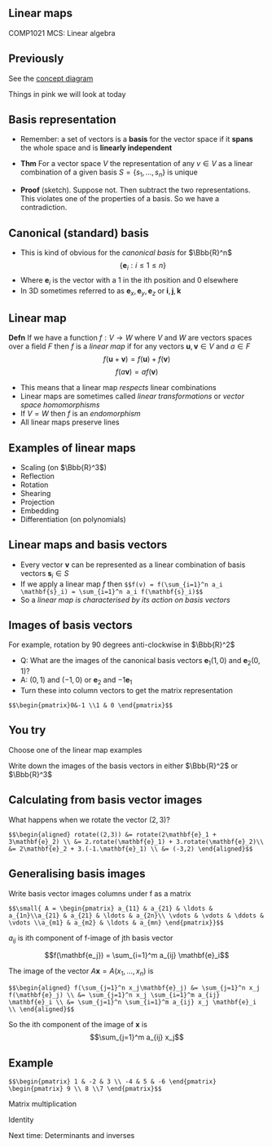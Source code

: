 <!-- .slide: data-background="#6A246D" -->

## Linear maps

COMP1021 MCS: Linear algebra


## Previously

See the [concept diagram](https://github.com/stevenaeola/linalg_lectures/blob/44dd15b4543fafc16fcbbd24464df16e6ac17e80/concepts.mmd)

Things in pink we will look at today

<!-- .slide: class="fragmented-lists" -->

## Basis representation

- Remember: a set of vectors is a __basis__ for the vector space if it __spans__ the whole space and is __linearly independent__

- __Thm__ For a vector space $V$ the representation of any $v \in V$ as a linear combination of a given basis $S = \lbrace s_1,\ldots,s_n \rbrace$ is unique
- __Proof__ (sketch). Suppose not. Then subtract the two representations. This violates one of the properties of a basis. So we have a contradiction.


## Canonical (standard) basis

- This is kind of obvious for the _canonical basis_ for $\Bbb{R}^n$ 
$$\lbrace \mathbf{e}_i: i \leq 1 \leq n \rbrace$$
- Where $\mathbf{e}_i$ is the vector with a 1 in the ith position and 0 elsewhere
- In 3D sometimes referred to as $\mathbf{e}_x,\mathbf{e}_y,\mathbf{e}_z$ or $\mathbf{i},\mathbf{j},\mathbf{k}$




<!-- .slide: class="fragmented-lists" -->

## Linear map

__Defn__ If we have a function $f:V \rightarrow W$ where $V$ and $W$ are vectors spaces over a field $F$ then $f$ is a _linear map_ if for any vectors $\mathbf{u}, \mathbf{v} \in V$ and $a \in F$
$$f(\mathbf{u} + \mathbf{v}) = f(\mathbf{u}) + f(\mathbf{v})$$
$$f(a \mathbf{v}) = a f(\mathbf{v}) $$


- This means that a linear map _respects_ linear combinations
- Linear maps are sometimes called _linear transformations_ or _vector space homomorphisms_
- If $V=W$ then $f$ is an _endomorphism_
- All linear maps preserve lines


<!-- .slide: class="fragmented-lists" -->

## Examples of linear maps

- Scaling (on $\Bbb{R}^3$)
- Reflection
- Rotation
- Shearing 
- Projection
- Embedding
- Differentiation (on polynomials)


## Linear maps and basis vectors

- Every vector $\mathbf{v}$ can be represented as a linear combination of basis vectors $\mathbf{s}_i \in S$
- If we apply a linear map $f$ then
`$$f(v) = f(\sum_{i=1}^n a_i \mathbf{s}_i) = \sum_{i=1}^n a_i f(\mathbf{s}_i)$$`
- So a _linear map is characterised by its action on basis vectors_


<!-- .slide: class="fragmented-lists" -->

## Images of basis vectors

For example, rotation by 90 degrees anti-clockwise in $\Bbb{R}^2$
- Q: What are the images of the canonical basis vectors $\mathbf{e}_1 (1,0)$ and $\mathbf{e}_2 (0,1)$?
- A: $(0,1)$ and $(-1,0)$ or $\mathbf{e}_2$ and $-1\mathbf{e}_1$
- Turn these into column vectors to get the  matrix representation

`$$\begin{pmatrix}0&-1 \\1 & 0 \end{pmatrix}$$`


## You try

Choose one of the linear map examples

Write down the images of the basis vectors in either $\Bbb{R}^2$ or $\Bbb{R}^3$


## Calculating from basis vector images

What happens when we rotate the vector $(2,3)$?

`$$\begin{aligned} rotate((2,3)) &= rotate(2\mathbf{e}_1 + 3\mathbf{e}_2) \\
&= 2.rotate(\mathbf{e}_1) + 3.rotate(\mathbf{e}_2)\\
&= 2\mathbf{e}_2 + 3.(-1.\mathbf{e}_1) \\
&= (-3,2)
\end{aligned}$$`


## Generalising basis images

Write basis vector images columns under f as a matrix

`$$\small{ A = \begin{pmatrix} a_{11} & a_{21} & \ldots & a_{1n}\\a_{21} & a_{21} & \ldots & a_{2n}\\
\vdots & \vdots & \ddots & \vdots \\a_{m1} & a_{m2} & \ldots & a_{mn}
\end{pmatrix}}$$`

$a_{ij}$ is ith component of f-image of jth basis vector

$$f(\mathbf{e_j}) = \sum_{i=1}^m a_{ij} \mathbf{e}_i$$


The image of the vector $A\mathbf{x} = A(x_1,\ldots,x_n)$ is

`$$\begin{aligned}
f(\sum_{j=1}^n x_j\mathbf{e}_j) &= \sum_{j=1}^n x_j f(\mathbf{e}_j) \\
&= \sum_{j=1}^n x_j \sum_{i=1}^m a_{ij} \mathbf{e}_i \\
&= \sum_{j=1}^n \sum_{i=1}^m a_{ij} x_j \mathbf{e}_i \\
\end{aligned}$$`

So the ith component of the image of $\mathbf{x}$ is $$\sum_{j=1}^m a_{ij} x_j$$


## Example

`$$\begin{pmatrix} 1 & -2 & 3 \\ -4 & 5 & -6 \end{pmatrix}
\begin{pmatrix} 9 \\ 8 \\7 \end{pmatrix}$$`

Matrix multiplication

Identity

<!-- .slide: data-background="#a5c8d0" -->
Next time: Determinants and inverses